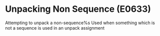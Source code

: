 # Unpacking Non Sequence (E0633)

Attempting to unpack a non-sequence%s Used when something which is not a
sequence is used in an unpack assignment
